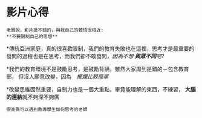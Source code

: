 

# 影片心得

```
老實說，影片挺不錯的，與我自己的體悟很相近:
**不要限制自己的思想**

```

*傳統亞洲家庭，真的很喜歡限制，我們的教育失敗也在這裡，思考才是最重要的
發問的過程也是在思考，而我們卻不敢發問，_因為不想 **與眾不同**吧?_

*我們的教育環境不是鼓勵思考，是鼓勵背誦，雖然大家周到是錯的－包含教育部，
但沒人願意改變，因為　_擺爛比較簡單_

*改變思維固然重要，自制力也是一個大重點，畢竟能理解的東西，不練習，
**大腦的連結**就不夠深不夠廣

```
很高興可以遇到教導學生如何思考的老師
```
